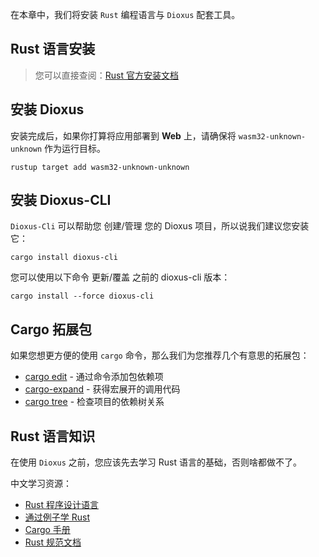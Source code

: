 在本章中，我们将安装 `Rust` 编程语言与 `Dioxus` 配套工具。

## Rust 语言安装

> 您可以直接查阅：[Rust 官方安装文档](https://www.rust-lang.org/zh-CN/tools/install)

## 安装 Dioxus

安装完成后，如果你打算将应用部署到 **Web** 上，请确保将 `wasm32-unknown-unknown` 作为运行目标。

```
rustup target add wasm32-unknown-unknown
```

## 安装 Dioxus-CLI

`Dioxus-Cli` 可以帮助您 创建/管理 您的 Dioxus 项目，所以说我们建议您安装它：

```
cargo install dioxus-cli
```

您可以使用以下命令 更新/覆盖 之前的 dioxus-cli 版本：

```
cargo install --force dioxus-cli
```

## Cargo 拓展包

如果您想更方便的使用 `cargo` 命令，那么我们为您推荐几个有意思的拓展包：

- [cargo edit](https://github.com/killercup/cargo-edit) - 通过命令添加包依赖项
- [cargo-expand](https://github.com/dtolnay/cargo-expand) - 获得宏展开的调用代码
- [cargo tree](https://doc.rust-lang.org/cargo/commands/cargo-tree.html) - 检查项目的依赖树关系

## Rust 语言知识

在使用 `Dioxus` 之前，您应该先去学习 Rust 语言的基础，否则啥都做不了。

中文学习资源：

- [Rust 程序设计语言](https://rustwiki.org/zh-CN/book)
- [通过例子学 Rust](https://rustwiki.org/zh-CN/rust-by-example)
- [Cargo 手册](https://rustwiki.org/zh-CN/cargo)
- [Rust 规范文档](https://rustwiki.org/wiki)